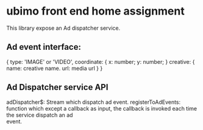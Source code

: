 # ubimo front end home assignment
This library expose an Ad dispatcher service.

## Ad event interface:
{
  type: 'IMAGE' or  'VIDEO',
  coordinate: {
    x: number;
    y: number;
  }
  creative: {
    name: creative name.
    url: media url
  }
}

## Ad Dispatcher service API
  adDispatcher$: Stream which dispatch ad event.
  registerToAdEvents: function which except a callback as input, the callback is invoked each time the service dispatch an ad   
  event.
